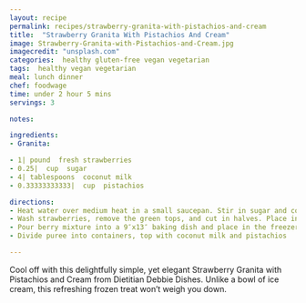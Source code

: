 ```yaml
---
layout: recipe
permalink: recipes/strawberry-granita-with-pistachios-and-cream
title:  "Strawberry Granita With Pistachios And Cream"
image: Strawberry-Granita-with-Pistachios-and-Cream.jpg
imagecredit: "unsplash.com"
categories:  healthy gluten-free vegan vegetarian
tags:  healthy vegan vegetarian
meal: lunch dinner
chef: foodwage
time: under 2 hour 5 mins
servings: 3

notes:

ingredients:
- Granita:

- 1| pound  fresh strawberries
- 0.25|  cup  sugar
- 4| tablespoons  coconut milk
- 0.33333333333|  cup  pistachios

directions:
- Heat water over medium heat in a small saucepan. Stir in sugar and cook until sugar dissolves. Remove from heat and set aside.
- Wash strawberries, remove the green tops, and cut in halves. Place in blender. Pour sugar water over berries in the blender and puree until smooth.
- Pour berry mixture into a 9″x13″ baking dish and place in the freezer. Every 20-30 minutes, run a fork through the berry mixture to break apart large frozen pieces. Repeat the process until berry mixture resembles a snow cone texture; about 2 hours.
- Divide puree into containers, top with coconut milk and pistachios

---
```


Cool off with this delightfully simple, yet elegant Strawberry Granita with Pistachios and Cream from Dietitian Debbie Dishes. Unlike a bowl of ice cream, this refreshing frozen treat won’t weigh you down.